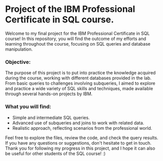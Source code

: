 # Project of the IBM Professional Certificate in SQL course.

Welcome to my final project for the IBM Professional Certificate in SQL course! In this repository, you will find the outcome of my efforts and learning throughout the course, focusing on SQL queries and database manipulation.

### Objective:

The purpose of this project is to put into practice the knowledge acquired during the course, working with different databases provided in the lab. From basic queries to challenges involving subqueries, I aimed to explore and practice a wide variety of SQL skills and techniques, made available through several hands-on projects by IBM.

### What you will find:
- Simple and intermediate SQL queries.
- Advanced use of subqueries and joins to work with related data.
- Realistic approach, reflecting scenarios from the professional world.


Feel free to explore the files, review the code, and check the query results. If you have any questions or suggestions, don't hesitate to get in touch. Thank you for following my progress in this project, and I hope it can also be useful for other students of the SQL course! :)
